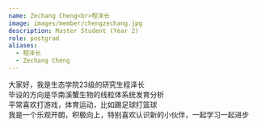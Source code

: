 ```yaml
---
name: Zechang Cheng<br>程泽长
image: images/member/chengzechang.jpg
description: Master Student (Year 2)
role: postgrad
aliases:
  - 程泽长
  - Zechang Cheng
---
```


<centre>
大家好，我是生态学院23级的研究生程泽长<br>
毕设的方向是华南溪蟹生物的线粒体系统发育分析<br>
平常喜欢打游戏，体育运动，比如踢足球打篮球<br>
我是一个乐观开朗，积极向上，特别喜欢认识新的小伙伴，一起学习一起进步
</centre>
